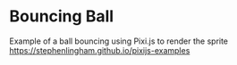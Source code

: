 # Bouncing Ball
Example of a ball bouncing using Pixi.js to render the sprite <br />
https://stephenlingham.github.io/pixijs-examples
